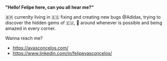 **"Hello! Felipe here, can you all hear me?"**

🇧🇷 currenlty living in 🇪🇸 fixing and creating new bugs @Adidas, trying to discover the hidden gems of 🇪🇺, 🚗  around whenever is possible and being amazed in every corner.

Wanna reach me? 
- https://avasconcelos.com/
- https://www.linkedin.com/in/felipevasconcelos/
